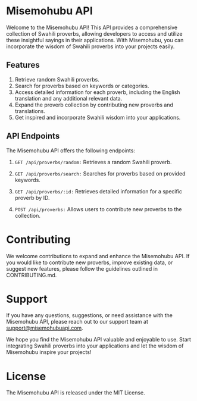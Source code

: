 # Misemohubu API

Welcome to the Misemohubu API! This API provides a comprehensive collection of Swahili proverbs, allowing developers to access and utilize these insightful sayings in their applications. With Misemohubu, you can incorporate the wisdom of Swahili proverbs into your projects easily. 

## Features
   1. Retrieve random Swahili proverbs.
   2. Search for proverbs based on keywords or categories.
   3. Access detailed information for each proverb, including the English translation and any additional relevant data.
   4. Expand the proverb collection by contributing new proverbs and translations.
   5. Get inspired and incorporate Swahili wisdom into your applications.

## API Endpoints
The Misemohubu API offers the following endpoints:


   1. `GET /api/proverbs/random:` Retrieves a random Swahili proverb.
  
   2. `GET /api/proverbs/search:` Searches for proverbs based on provided keywords.
  
   3. `GET /api/proverbs/:id:` Retrieves detailed information for a specific proverb by ID.

   4. `POST /api/proverbs:` Allows users to contribute new proverbs to the collection.

# Contributing

We welcome contributions to expand and enhance the Misemohubu API. If you would like to contribute new proverbs, improve existing data, or suggest new features, please follow the guidelines outlined in CONTRIBUTING.md.

# Support

If you have any questions, suggestions, or need assistance with the Misemohubu API, please reach out to our support team at support@misemohubuapi.com.

We hope you find the Misemohubu API valuable and enjoyable to use. Start integrating Swahili proverbs into your applications and let the wisdom of Misemohubu inspire your projects!

# License

The Misemohubu API is released under the MIT License.
 